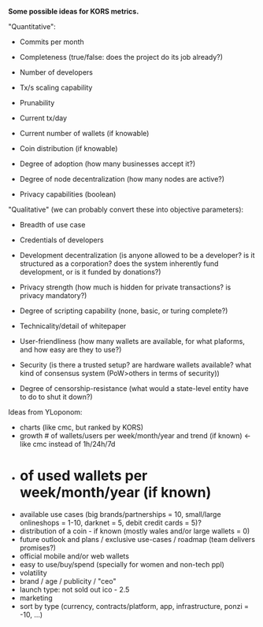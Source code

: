 **Some possible ideas for KORS metrics.**

"Quantitative":

- Commits per month

- Completeness (true/false: does the project do its job already?)

- Number of developers

- Tx/s scaling capability

- Prunability

- Current tx/day

- Current number of wallets (if knowable)

- Coin distribution (if knowable)

- Degree of adoption (how many businesses accept it?)

- Degree of node decentralization (how many nodes are active?)

- Privacy capabilities (boolean)

"Qualitative" (we can probably convert these into objective parameters):

- Breadth of use case

- Credentials of developers

- Development decentralization (is anyone allowed to be a developer? is it structured as a corporation? does the system inherently fund development, or is it funded by donations?)

- Privacy strength (how much is hidden for private transactions? is privacy mandatory?)

- Degree of scripting capability (none, basic, or turing complete?)

- Technicality/detail of whitepaper

- User-friendliness (how many wallets are available, for what plaforms, and how easy are they to use?)

- Security (is there a trusted setup? are hardware wallets available? what kind of consensus system (PoW>others in terms of security))

- Degree of censorship-resistance (what would a state-level entity have to do to shut it down?)

Ideas from YLoponom:

- charts (like cmc, but ranked by KORS)
- growth # of wallets/users per week/month/year and trend (if known) <-  like cmc instead of 1h/24h/7d
- # of used wallets per week/month/year (if known)
- available use cases (big brands/partnerships = 10, small/large onlineshops = 1-10, darknet = 5, debit credit cards = 5)?
- distribution of a coin - if known (mostly wales and/or large wallets = 0) 
- future outlook and plans / exclusive use-cases / roadmap (team delivers promises?)
- official mobile and/or web wallets 
- easy to use/buy/spend (specially for women and non-tech ppl)
- volatility
- brand / age / publicity / "ceo"
- launch type: not sold out ico - 2.5
- marketing
- sort by type (currency, contracts/platform, app, infrastructure, ponzi = -10, ...)


